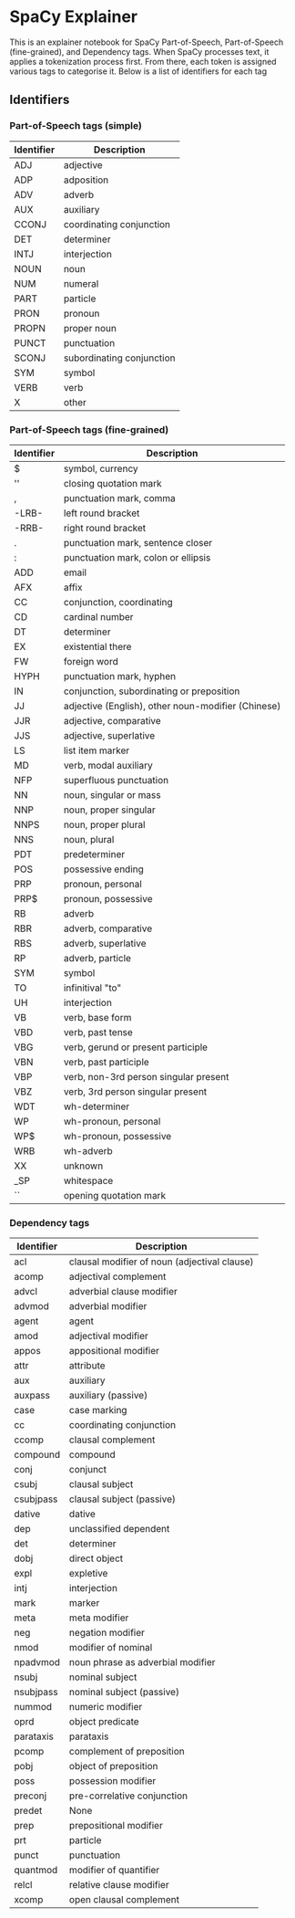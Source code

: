 # SpaCy Explainer

This is an explainer notebook for SpaCy Part-of-Speech, Part-of-Speech (fine-grained), and Dependency tags. When SpaCy processes text, it applies a tokenization process first. From there, each token is assigned various tags to categorise it. Below is a list of identifiers for each tag

## Identifiers

### Part-of-Speech tags (simple)

| Identifier | Description               |
|------------|---------------------------|
| ADJ        | adjective                 |
| ADP        | adposition                |
| ADV        | adverb                    |
| AUX        | auxiliary                 |
| CCONJ      | coordinating conjunction  |
| DET        | determiner                |
| INTJ       | interjection              |
| NOUN       | noun                      |
| NUM        | numeral                   |
| PART       | particle                  |
| PRON       | pronoun                   |
| PROPN      | proper noun               |
| PUNCT      | punctuation               |
| SCONJ      | subordinating conjunction |
| SYM        | symbol                    |
| VERB       | verb                      |
| X          | other                     |


### Part-of-Speech tags (fine-grained)

| Identifier | Description                                        |
|------------|----------------------------------------------------|
| $          | symbol, currency                                   |
| ''         | closing quotation mark                             |
| ,          | punctuation mark, comma                            |
| -LRB-      | left round bracket                                 |
| -RRB-      | right round bracket                                |
| .          | punctuation mark, sentence closer                  |
| :          | punctuation mark, colon or ellipsis                |
| ADD        | email                                              |
| AFX        | affix                                              |
| CC         | conjunction, coordinating                          |
| CD         | cardinal number                                    |
| DT         | determiner                                         |
| EX         | existential there                                  |
| FW         | foreign word                                       |
| HYPH       | punctuation mark, hyphen                           |
| IN         | conjunction, subordinating or preposition          |
| JJ         | adjective (English), other noun-modifier (Chinese) |
| JJR        | adjective, comparative                             |
| JJS        | adjective, superlative                             |
| LS         | list item marker                                   |
| MD         | verb, modal auxiliary                              |
| NFP        | superfluous punctuation                            |
| NN         | noun, singular or mass                             |
| NNP        | noun, proper singular                              |
| NNPS       | noun, proper plural                                |
| NNS        | noun, plural                                       |
| PDT        | predeterminer                                      |
| POS        | possessive ending                                  |
| PRP        | pronoun, personal                                  |
| PRP$       | pronoun, possessive                                |
| RB         | adverb                                             |
| RBR        | adverb, comparative                                |
| RBS        | adverb, superlative                                |
| RP         | adverb, particle                                   |
| SYM        | symbol                                             |
| TO         | infinitival "to"                                   |
| UH         | interjection                                       |
| VB         | verb, base form                                    |
| VBD        | verb, past tense                                   |
| VBG        | verb, gerund or present participle                 |
| VBN        | verb, past participle                              |
| VBP        | verb, non-3rd person singular present              |
| VBZ        | verb, 3rd person singular present                  |
| WDT        | wh-determiner                                      |
| WP         | wh-pronoun, personal                               |
| WP$        | wh-pronoun, possessive                             |
| WRB        | wh-adverb                                          |
| XX         | unknown                                            |
| _SP        | whitespace                                         |
| ``         | opening quotation mark                             |


### Dependency tags

| Identifier | Description                                  |
|------------|----------------------------------------------|
| acl        | clausal modifier of noun (adjectival clause) |
| acomp      | adjectival complement                        |
| advcl      | adverbial clause modifier                    |
| advmod     | adverbial modifier                           |
| agent      | agent                                        |
| amod       | adjectival modifier                          |
| appos      | appositional modifier                        |
| attr       | attribute                                    |
| aux        | auxiliary                                    |
| auxpass    | auxiliary (passive)                          |
| case       | case marking                                 |
| cc         | coordinating conjunction                     |
| ccomp      | clausal complement                           |
| compound   | compound                                     |
| conj       | conjunct                                     |
| csubj      | clausal subject                              |
| csubjpass  | clausal subject (passive)                    |
| dative     | dative                                       |
| dep        | unclassified dependent                       |
| det        | determiner                                   |
| dobj       | direct object                                |
| expl       | expletive                                    |
| intj       | interjection                                 |
| mark       | marker                                       |
| meta       | meta modifier                                |
| neg        | negation modifier                            |
| nmod       | modifier of nominal                          |
| npadvmod   | noun phrase as adverbial modifier            |
| nsubj      | nominal subject                              |
| nsubjpass  | nominal subject (passive)                    |
| nummod     | numeric modifier                             |
| oprd       | object predicate                             |
| parataxis  | parataxis                                    |
| pcomp      | complement of preposition                    |
| pobj       | object of preposition                        |
| poss       | possession modifier                          |
| preconj    | pre-correlative conjunction                  |
| predet     | None                                         |
| prep       | prepositional modifier                       |
| prt        | particle                                     |
| punct      | punctuation                                  |
| quantmod   | modifier of quantifier                       |
| relcl      | relative clause modifier                     |
| xcomp      | open clausal complement                      |
